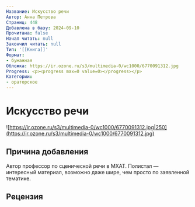 ```yaml
---
Название: Искусство речи
Автор: Анна Петрова
Страниц: 448
Добавлена в базу: 2024-09-10
Прочитана: false
Начал читать: null
Закончил читать: null
Тип: '[[Книга]]'
Формат:
- бумажная
Обложка: https://ir.ozone.ru/s3/multimedia-0/wc1000/6770091312.jpg
Progress: <p><progress max=0 value=0></progress></p>
Категории:
- ораторское
---
```

# Искусство речи

![https://ir.ozone.ru/s3/multimedia-0/wc1000/6770091312.jpg|250](https://ir.ozone.ru/s3/multimedia-0/wc1000/6770091312.jpg)

## Причина добавления

Автор профессор по сценической речи в МХАТ. Полистал — интересный материал, возможно даже шире, чем просто по заявленной тематике.

## Рецензия
